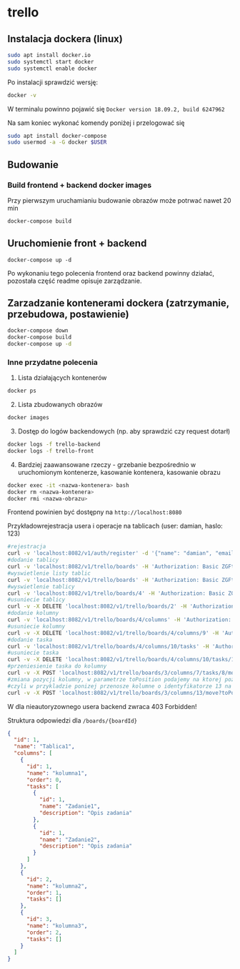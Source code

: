 # trello
## Instalacja dockera (linux)
```bash
sudo apt install docker.io
sudo systemctl start docker
sudo systemctl enable docker
```
Po instalacji sprawdzić wersję:
```bash
docker -v
```
W terminalu powinno pojawić się `Docker version 18.09.2, build 6247962`

Na sam koniec wykonać komendy poniżej i przelogować się
```bash
sudo apt install docker-compose
sudo usermod -a -G docker $USER
```

## Budowanie

### Build frontend + backend  docker images
Przy pierwszym uruchamianiu budowanie obrazów może potrwać nawet 20 min
```bash
docker-compose build
```
## Uruchomienie front + backend
```
docker-compose up -d
```

Po wykonaniu tego polecenia frontend oraz backend powinny działać, pozostała część readme opisuje zarządzanie.

## Zarzadzanie kontenerami dockera (zatrzymanie, przebudowa, postawienie)
```bash
docker-compose down
docker-compose build
docker-compose up -d
```
### Inne przydatne polecenia
1. Lista działających kontenerów
```bash
docker ps
```

2. Lista zbudowanych obrazów
```bash
docker images
```
3. Dostęp do logów backendowych (np. aby sprawdzić czy request dotarł)
```bash
docker logs -f trello-backend
docker logs -f trello-front
```
4. Bardziej zaawansowane rzeczy - grzebanie bezpośrednio w uruchomionym kontenerze, kasowanie kontenera, kasowanie obrazu
```bash
docker exec -it <nazwa-kontenera> bash
docker rm <nazwa-kontenera>
docker rmi <nazwa-obrazu>
```



Frontend powinien być dostępny na `http://localhost:8080`  

Przykładowrejestracja usera i operacje na tablicach (user: damian, haslo: 123)
```bash
#rejestracja
curl -v 'localhost:8082/v1/auth/register' -d '{"name": "damian", "email": "damian@gmail.com", "password": "123", "repeatPassword": "123"}'
#dodanie tablicy
curl -v 'localhost:8082/v1/trello/boards' -H 'Authorization: Basic ZGFtaWFuOjEyMw==' -d '{"name":"tabliczka"}'
#wyswietlenie listy tablic
curl -v 'localhost:8082/v1/trello/boards' -H 'Authorization: Basic ZGFtaWFuOjEyMw=='
#wyswietlenie tablicy
curl -v 'localhost:8082/v1/trello/boards/4' -H 'Authorization: Basic ZGFtaWFuOjEyMw=='
#usuniecie tablicy
curl -v -X DELETE 'localhost:8082/v1/trello/boards/2' -H 'Authorization: Basic ZGFtaWFuOjEyMw=='
#dodanie kolumny
curl -v 'localhost:8082/v1/trello/boards/4/columns' -H 'Authorization: Basic ZGFtaWFuOjEyMw==' -d '{"name":"kolumna1"}'
#usuniecie kolumny
curl -v -X DELETE 'localhost:8082/v1/trello/boards/4/columns/9' -H 'Authorization: Basic ZGFtaWFuOjEyMw=='
#dodanie taska
curl -v 'localhost:8082/v1/trello/boards/4/columns/10/tasks' -H 'Authorization: Basic ZGFtaWFuOjEyMw==' -d '{"name":"task12", "description":"opis taska"}'
#usuniecie taska
curl -v -X DELETE 'localhost:8082/v1/trello/boards/4/columns/10/tasks/11' -H 'Authorization: Basic ZGFtaWFuOjEyMw=='
#przeniesienie taska do kolumny
curl -v -X POST 'localhost:8082/v1/trello/boards/3/columns/7/tasks/8/move?toColumn=9' -H 'Authorization: Basic ZGFtaWFuOjEyMw=='
#zmiana pozycji kolumny, w parametrze toPosition podajemy na ktorej pozycji dana kolumna ma sie znalezc zaczynajac od zera
#czyli w przykladzie ponizej przenosze kolumne o identyfikatorze 13 na pozycje 0, czyli poczatek listy
curl -v -X POST 'localhost:8082/v1/trello/boards/3/columns/13/move?toPosition=0' -H 'Authorization: Basic ZGFtaWFuOjEyMw=='
```
W dla nieautoryzownego usera backend zwraca 403 Forbidden!

Struktura odpowiedzi dla `/boards/{boardId}`
```json
{
  "id": 1,
  "name": "Tablica1",
  "columns": [
    {
      "id": 1,
      "name": "kolumna1",
      "order": 0,
      "tasks": [
        {
          "id": 1,
          "name": "Zadanie1",
          "description": "Opis zadania"
        },
        {
          "id": 1,
          "name": "Zadanie2",
          "description": "Opis zadania"
        }
      ]
    },
    {
      "id": 2,
      "name": "kolumna2",
      "order": 1,
      "tasks": []
    },
    {
      "id": 3,
      "name": "kolumna3",
      "order": 2,
      "tasks": []
    }
  ]
}
```